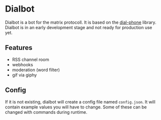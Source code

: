 # Dialbot

Dialbot is a bot for the matrix protocoll. It is based on the [dial-phone]("https://github.com/mtorials/dial-phone") library.
Dialbot is in an early development stage and not ready for production use yet.

## Features

- RSS channel room
- webhooks
- moderation (word filter)
- gif via giphy

## Config

If it is not existing, dialbot will create a config file named `config.json`.
It will contain example values you will have to change. Some of these can be changed with commands
during runtime.
